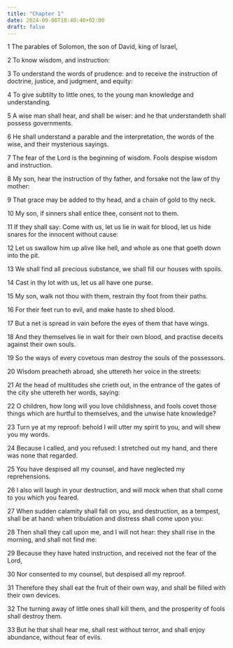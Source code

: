 ```yaml
---
title: "Chapter 1"
date: 2024-09-06T18:40:40+02:00
draft: false
---
```




1 The parables of Solomon, the son of David, king of Israel,

2 To know wisdom, and instruction:

3 To understand the words of prudence: and to receive the instruction of doctrine, justice, and judgment, and equity:

4 To give subtilty to little ones, to the young man knowledge and understanding.

5 A wise man shall hear, and shall be wiser: and he that understandeth shall possess governments.

6 He shall understand a parable and the interpretation, the words of the wise, and their mysterious sayings.

7 The fear of the Lord is the beginning of wisdom. Fools despise wisdom and instruction.

8 My son, hear the instruction of thy father, and forsake not the law of thy mother:

9 That grace may be added to thy head, and a chain of gold to thy neck.

10 My son, if sinners shall entice thee, consent not to them.

11 If they shall say: Come with us, let us lie in wait for blood, let us hide snares for the innocent without cause:

12 Let us swallow him up alive like hell, and whole as one that goeth down into the pit.

13 We shall find all precious substance, we shall fill our houses with spoils.

14 Cast in thy lot with us, let us all have one purse.

15 My son, walk not thou with them, restrain thy foot from their paths.

16 For their feet run to evil, and make haste to shed blood.

17 But a net is spread in vain before the eyes of them that have wings.

18 And they themselves lie in wait for their own blood, and practise deceits against their own souls.

19 So the ways of every covetous man destroy the souls of the possessors.

20 Wisdom preacheth abroad, she uttereth her voice in the streets:

21 At the head of multitudes she crieth out, in the entrance of the gates of the city she uttereth her words, saying:

22 O children, how long will you love childishness, and fools covet those things which are hurtful to themselves, and the unwise hate knowledge?

23 Turn ye at my reproof: behold I will utter my spirit to you, and will shew you my words.

24 Because I called, and you refused: I stretched out my hand, and there was none that regarded.

25 You have despised all my counsel, and have neglected my reprehensions.

26 I also will laugh in your destruction, and will mock when that shall come to you which you feared.

27 When sudden calamity shall fall on you, and destruction, as a tempest, shall be at hand: when tribulation and distress shall come upon you:

28 Then shall they call upon me, and I will not hear: they shall rise in the morning, and shall not find me:

29 Because they have hated instruction, and received not the fear of the Lord,

30 Nor consented to my counsel, but despised all my reproof.

31 Therefore they shall eat the fruit of their own way, and shall be filled with their own devices.

32 The turning away of little ones shall kill them, and the prosperity of fools shall destroy them.

33 But he that shall hear me, shall rest without terror, and shall enjoy abundance, without fear of evils.

